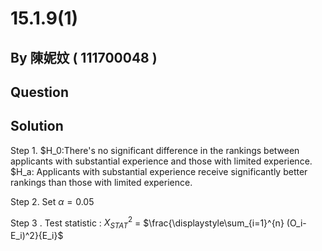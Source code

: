 # 15.1.9(1)

## By 陳妮妏 ( 111700048 )

## Question



## Solution

Step 1. 
$H_0:There's no significant difference in the rankings between applicants with substantial experience and those with limited experience.
$H_a: Applicants with substantial experience receive significantly better rankings than those with limited experience.

Step 2. Set  $\alpha=0.05$

Step 3 . Test statistic : $X^2_{STAT}$ = $\frac{\displaystyle\sum_{i=1}^{n} (O_i-E_i)^2}{E_i}\$ 
